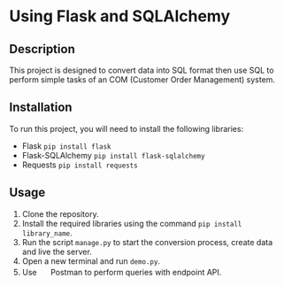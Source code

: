 # Using Flask and SQLAlchemy

## Description
This project is designed to convert data into SQL format then use SQL to perform simple tasks of an COM (Customer Order Management) system.

## Installation
To run this project, you will need to install the following libraries:

- Flask `pip install flask`
- Flask-SQLAlchemy `pip install flask-sqlalchemy`
- Requests `pip install requests`

## Usage
1. Clone the repository.
2. Install the required libraries using the command `pip install library_name`.
3. Run the script `manage.py` to start the conversion process, create data and live the server.
4. Open a new terminal and run `demo.py`.
5. Use <picture><img src = "https://149510500.v2.pressablecdn.com/wp-content/uploads/2021/05/Postman-removebg-preview.png" width = 17px></picture> Postman to perform queries with endpoint API.